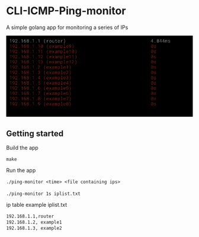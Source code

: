 # CLI-ICMP-Ping-monitor

A simple golang app for monitoring a series of IPs 

![Capture](https://github.com/knabe/CLI-ICMP-Ping-monitor/blob/master/ping-monitor.png)

## Getting started

Build the app

```
make
```

Run the app

```
./ping-monitor <time> <file containing ips>

./ping-monitor 1s iplist.txt
```

ip table example
iplist.txt
```
192.168.1.1,router
192.168.1.2, example1
192.168.1.3, example2
```